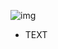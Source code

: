 
![img](https://images.unsplash.com/reserve/Af0sF2OS5S5gatqrKzVP_Silhoutte.jpg?ixid=MXwxMjA3fDB8MHxzZWFyY2h8Mnx8cGljfGVufDB8fDB8&ixlib=rb-1.2.1&w=1000&q=80)

* TEXT
